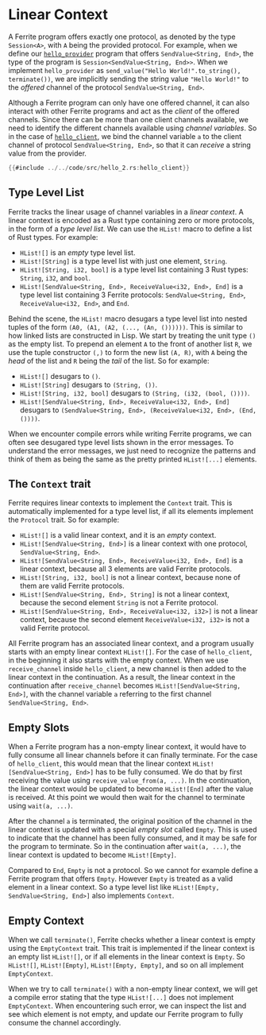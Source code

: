 # Linear Context

A Ferrite program offers exactly one protocol, as denoted by the type `Session<A>`, with
`A` being the provided protocol. For example, when we define our
[`hello_provider`](../01-getting-started/02-hello-world.md) program
that offers `SendValue<String, End>`, the type of the program is `Session<SendValue<String, End>>`.
When we implement `hello_provider` as `send_value("Hello World!".to_string(), terminate())`,
we are implicitly sending the string value `"Hello World!"` to the _offered_ channel
of the protocol `SendValue<String, End>`.

Although a Ferrite program can only have one offered channel, it can also interact with
other Ferrite programs and act as the _client_ of the offered channels. Since there
can be more than one client channels available, we need to identify the different
channels available using _channel variables_.
So in the case of [`hello_client`](../01-getting-started/03-communication.md),
we bind the channel variable `a` to the client channel of protocol
`SendValue<String, End>`, so that it can _receive_ a string value from the provider.

```rust
{{#include ../../code/src/hello_2.rs:hello_client}}
```

## Type Level List

Ferrite tracks the linear usage of channel variables in a _linear context_.
A linear context is encoded as a Rust type containing zero or more protocols,
in the form of a _type level list_. We can use the `HList!` macro to define
a list of Rust types. For example:

  - `HList![]` is an _empty_ type level list.
  - `HList![String]` is a type level list with just one element, `String`.
  - `HList![String, i32, bool]` is a type level list containing 3 Rust types: `String`, `i32`, and `bool`.
  - `HList![SendValue<String, End>, ReceiveValue<i32, End>, End]` is a type level list containing 3
    Ferrite protocols: `SendValue<String, End>`, `ReceiveValue<i32, End>`, and `End`.

Behind the scene, the `HList!` macro desugars a type level list into nested tuples
of the form `(A0, (A1, (A2, (..., (An, ())))))`. This is similar to how linked lists
are constructed in Lisp. We start by treating the unit type `()` as the empty list.
To prepend an element `A` to the front of another list `R`, we use the tuple constructor
`(,)` to form the new list `(A, R)`, with `A` being the _head_ of the list and `R`
being the _tail_ of the list. So for example:


  - `HList![]` desugars to `()`.
  - `HList![String]` desugars to `(String, ())`.
  - `HList![String, i32, bool]` desugars to `(String, (i32, (bool, ())))`.
  - `HList![SendValue<String, End>, ReceiveValue<i32, End>, End]` desugars to
    `(SendValue<String, End>, (ReceiveValue<i32, End>, (End, ())))`.

When we encounter compile errors while writing Ferrite programs, we can often
see desugared type level lists shown in the error messages. To understand the
error messages, we just need to recognize the patterns and think of them
as being the same as the pretty printed `HList![...]` elements.


## The `Context` trait

Ferrite requires linear contexts to implement the `Context` trait. This is
automatically implemented for a type level list, if all its elements implement
the `Protocol` trait. So for example:

  - `HList![]` is a valid linear context, and it is an _empty_ context.
  - `HList![SendValue<String, End>]` is a linear context with one protocol, `SendValue<String, End>`.
  - `HList![SendValue<String, End>, ReceiveValue<i32, End>, End]` is a linear context,
    because all 3 elements are valid Ferrite protocols.
  - `HList![String, i32, bool]` is not a linear context, because none of them are valid
    Ferrite protocols.
  - `HList![SendValue<String, End>, String]` is not a linear context, because the
    second element `String` is not a Ferrite protocol.
  - `HList![SendValue<String, End>, ReceiveValue<i32, i32>]` is not a linear context,
    because the second element `ReceiveValue<i32, i32>` is not a valid Ferrite protocol.

All Ferrite program has an associated linear context, and a program usually starts with an
empty linear context `HList![]`. For the case of `hello_client`,
in the beginning it also starts with the empty context. When we use `receive_channel`
inside `hello_client`, a new channel is then added to the linear context in the continuation.
As a result, the linear context in the continuation after `receive_channel` becomes
`HList![SendValue<String, End>]`, with the channel variable `a` referring to the first
channel `SendValue<String, End>`.

## Empty Slots

When a Ferrite program has a non-empty linear context, it would have to fully
consume all linear channels before it can finally terminate. For the case
of `hello_client`, this would mean that the linear context `HList![SendValue<String, End>]`
has to be fully consumed. We do that by first receiving the value using
`receive_value_from(a, ...)`. In the continuation, the linear context would be
updated to become `HList![End]` after the value is received. At this point
we would then wait for the channel to terminate using `wait(a, ...)`.

After the channel `a` is terminated, the original position of the channel
in the linear context is updated with a special _empty slot_ called `Empty`.
This is used to indicate that the channel has been fully consumed, and
it may be safe for the program to terminate. So in the continuation
after `wait(a, ...)`, the linear context is updated to become `HList![Empty]`.

Compared to `End`, `Empty` is not a protocol. So we cannot for example define a
Ferrite program  that offers `Empty`. However `Empty` is treated as a valid
element in a linear context. So a type level list like
`HList![Empty, SendValue<String, End>]` also implements `Context`.

## Empty Context

When we call `terminate()`, Ferrite checks whether a linear context is empty
using the `EmptyContext` trait. This trait is implemented if the linear context
is an empty list `HList![]`, or if all elements in the linear context is `Empty`.
So `HList![]`, `HList![Empty]`, `HList![Empty, Empty]`, and so on all implement
`EmptyContext`.

When we try to call `terminate()` with a non-empty linear context,
we will get a compile error stating that the type `HList![...]` does not
implement `EmptyContext`. When encountering such error, we can inspect
the list and see which element is not empty, and update our Ferrite
program to fully consume the channel accordingly.
